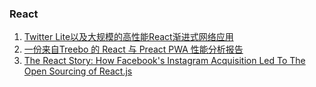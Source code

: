 ### React

1. [Twitter Lite以及大规模的高性能React渐进式网络应用](https://div.io/topic/1963)
2. [一份来自Treebo 的 React 与 Preact PWA 性能分析报告](http://www.zcfy.cc/article/a-react-and-preact-progressive-web-app-performance-case-study-treebo-4250.html)
3. [The React Story: How Facebook's Instagram Acquisition Led To The Open Sourcing of React.js](https://stackshare.io/posts/the-react-story)
